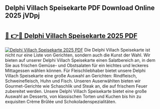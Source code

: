 ## Delphi Villach Speisekarte PDF Download Online 2025 jVDpj

# <h2><a href="http://gcbka3.nevu.top/?p=Delphi+Villach+Speisekarte">🔗 👉🔴 Delphi Villach Speisekarte 2025 PDF</a></h2>

[![Delphi Villach Speisekarte 2025 PDF](https://i.imgur.com/dBaPXMq.png)](http://gcbka3.nevu.top/?p=Delphi+Villach+Speisekarte)
Die Delphi Villach Speisekarte ist nicht nur eine Liste von Gerichten, sondern auch die Kunst der Wahl. Wir bieten auf unserer Delphi Villach Speisekarte einen Salatbereich an, in dem Sie aus frischen Gemüse- und Obstsalaten für ein leichtes und leckeres Mittagessen wählen können. Für Fleischliebhaber bietet unsere Delphi Villach Speisekarte eine große Auswahl an Gerichten: Rindfleisch, Schweinefleisch, Huhn und Fisch. Unseren Auserwählten bieten wir Gourmet-Gerichte wie Schaschlik und Steak an, die auf frischem Feuer zubereitet werden. Unsere Delphi Villach Speisekarte bietet eine große Auswahl an Desserts, von klassischen Torten und Kuchen bis hin zu exquisiten Crème Brûlée und Schokoladenspezialitäten.
